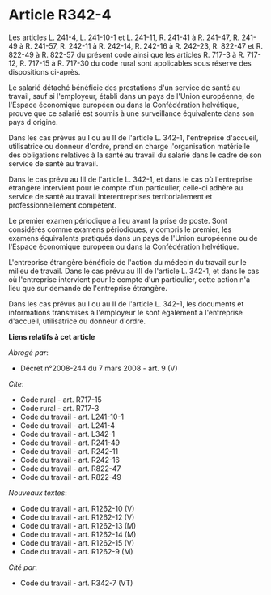 # Article R342-4

Les articles L. 241-4, 
L. 241-10-1 et L. 241-11, R. 241-41 à R. 241-47, R. 241-49 à R. 241-57, R. 242-11 à R. 242-14, R. 242-16 à R. 242-23, R.
822-47 et R. 822-49 à R. 822-57 du présent code ainsi que les articles R. 717-3 à R. 717-12, R. 717-15 à R. 717-30 du code
rural sont applicables sous réserve des dispositions ci-après. 

Le salarié détaché bénéficie des prestations d'un service de santé au travail, sauf si l'employeur, établi dans un pays de
l'Union européenne, de l'Espace économique européen ou dans la Confédération helvétique, prouve que ce salarié est soumis à
une surveillance équivalente dans son pays d'origine. 

Dans les cas prévus au I ou au II de l'article L. 342-1, l'entreprise d'accueil, utilisatrice ou donneur d'ordre, prend en
charge l'organisation matérielle des obligations relatives à la santé au travail du salarié dans le cadre de son service de
santé au travail. 

Dans le cas prévu au III de l'article L. 342-1, et dans le cas où l'entreprise étrangère intervient pour le compte d'un
particulier, celle-ci adhère au service de santé au travail interentreprises territorialement et professionnellement
compétent. 

Le premier examen périodique a lieu avant la prise de poste. Sont considérés comme examens périodiques, y compris le premier,
les examens équivalents pratiqués dans un pays de l'Union européenne ou de l'Espace économique européen ou dans la
Confédération helvétique.

L'entreprise étrangère bénéficie de l'action du médecin du travail sur le milieu de travail. Dans le cas prévu au III de
l'article L. 342-1, et dans le cas où l'entreprise intervient pour le compte d'un particulier, cette action n'a lieu que sur
demande de l'entreprise étrangère. 

Dans les cas prévus au I ou au II de l'article L. 342-1, les documents et informations transmises à l'employeur le sont
également à l'entreprise d'accueil, utilisatrice ou donneur d'ordre.

**Liens relatifs à cet article**

_Abrogé par_:

  - Décret n°2008-244 du 7 mars 2008 - art. 9 (V)

_Cite_:

  - Code rural - art. R717-15
  - Code rural - art. R717-3
  - Code du travail - art. L241-10-1
  - Code du travail - art. L241-4
  - Code du travail - art. L342-1
  - Code du travail - art. R241-49
  - Code du travail - art. R242-11
  - Code du travail - art. R242-16
  - Code du travail - art. R822-47
  - Code du travail - art. R822-49

_Nouveaux textes_:

  - Code du travail - art. R1262-10 (V)
  - Code du travail - art. R1262-12 (V)
  - Code du travail - art. R1262-13 (M)
  - Code du travail - art. R1262-14 (M)
  - Code du travail - art. R1262-15 (V)
  - Code du travail - art. R1262-9 (M)

_Cité par_:

  - Code du travail - art. R342-7 (VT)
